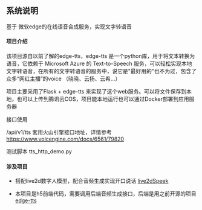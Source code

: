 
## 系统说明

基于 微软edge的在线语音合成服务，实现文字转语音

#### 项目介绍
该项目源自以前了解的edge-tts，edge-tts 是一个python库，用于将文本转换为语音，它依赖于 Microsoft Azure 的 Text-to-Speech 服务，可以轻松实现本地文字转语音，在所有的文字转语音的服务中，说它是"最好用的"也不为过，包含了众多“网红主播”的voice （晓晓、云扬、云希...）

项目主要采用了Flask + edge-tts 来实现了这个web服务。可以将文件保存到本地，也可以上传到腾讯云COS，项目能本地运行也可以通过Docker部署到应用服务器

接口使用

/api/v1/tts 套用火山引擎接口地址，详情参考 https://www.volcengine.com/docs/6561/79820

测试脚本 tts_http_demo.py

#### 涉及项目

- 搭配live2d数字人模型，配合音频生成实现开口说话 [live2dSpeek](https://github.com/lyz1810/live2dSpeek)

- 本项目是h5前端代码，需要调用后端音频生成接口，后端是用之前开源的项目 [edge-tts](https://github.com/lyz1810/edge-tts)
